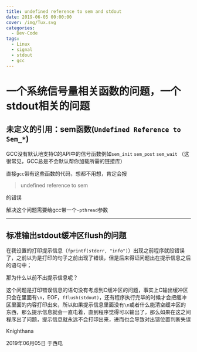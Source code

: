 ```yaml
---
title: undefined reference to sem and stdout
date: 2019-06-05 00:00:00
cover: /img/Tux.svg
categories:
  - Dev-Code
tags:
  - Linux
  - signal
  - stdout
  - gcc
---
```


# 一个系统信号量相关函数的问题，一个stdout相关的问题

## 未定义的引用：sem函数(`Undefined Reference to Sem_*`)

GCC没有默认地支持C的API中的信号函数例如`sem_init` `sem_post` `sem_wait` （这很常见，GCC总是不会默认帮你加载所需的链接库） 

直接`gcc`带有这些函数的代码，想都不用想，肯定会报

  > undefined reference to sem

  的错误

解决这个问题需要给gcc带一个`-pthread`参数

-------------------------

## 标准输出stdout缓冲区flush的问题

在我设置的打印提示信息（`fprintf(stderr, "info")`）出现之前程序就段错误了，之前以为是打印的句子之前出现了错误，但是后来得证问题出在提示信息之后的语句中；

那为什么以前不出提示信息呢？

这个问题是打印错误信息的语句没有考虑到C缓冲区的问题，事实上C输出缓冲区只会在里面有`\n`，EOF，`fflush(stdout)`，还有程序执行完毕的时候才会把缓冲区里面的内容打印出来，所以如果提示信息里面没有`\n`或者什么能清空缓冲区的东西，那么提示信息就会一直屯着，直到程序觉得可以输出了，那么如果在这之间程序出了问题，提示信息就永远不会打印出来，进而也会导致对出错位置判断失误

Knighthana

2019年06月05日 于西电
